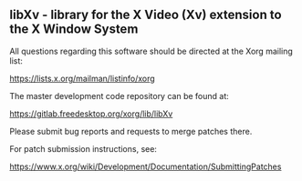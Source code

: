 libXv - library for the X Video (Xv) extension to the X Window System
---------------------------------------------------------------------

All questions regarding this software should be directed at the
Xorg mailing list:

  https://lists.x.org/mailman/listinfo/xorg

The master development code repository can be found at:

  https://gitlab.freedesktop.org/xorg/lib/libXv

Please submit bug reports and requests to merge patches there.

For patch submission instructions, see:

  https://www.x.org/wiki/Development/Documentation/SubmittingPatches

